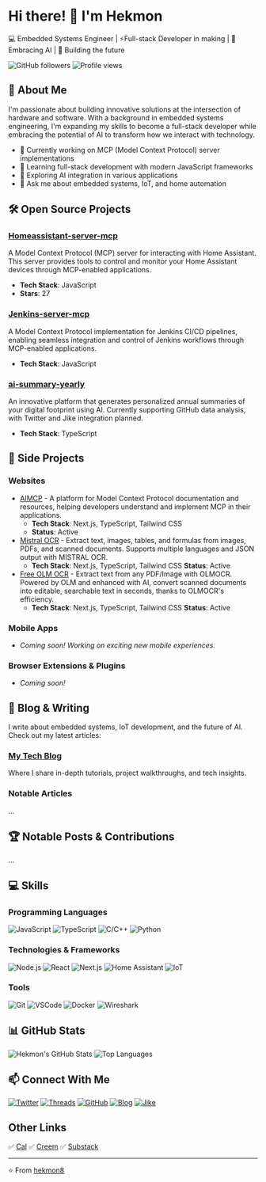 # Hi there! 👋 I'm Hekmon

💻 Embedded Systems Engineer | ⚡Full-stack Developer in making | 🤖 Embracing AI | 🚀 Building the future

![GitHub followers](https://img.shields.io/github/followers/hekmon8?style=social)
![Profile views](https://komarev.com/ghpvc/?username=hekmon8&color=brightgreen)

## 🚀 About Me

I'm passionate about building innovative solutions at the intersection of hardware and software. With a background in embedded systems engineering, I'm expanding my skills to become a full-stack developer while embracing the potential of AI to transform how we interact with technology.

- 🔭 Currently working on MCP (Model Context Protocol) server implementations
- 🌱 Learning full-stack development with modern JavaScript frameworks
- 🤖 Exploring AI integration in various applications
- 💬 Ask me about embedded systems, IoT, and home automation

## 🛠️ Open Source Projects

### [Homeassistant-server-mcp](https://github.com/hekmon8/Homeassistant-server-mcp)
A Model Context Protocol (MCP) server for interacting with Home Assistant. This server provides tools to control and monitor your Home Assistant devices through MCP-enabled applications.
- **Tech Stack**: JavaScript
- **Stars**: 27

### [Jenkins-server-mcp](https://github.com/hekmon8/Jenkins-server-mcp)
A Model Context Protocol implementation for Jenkins CI/CD pipelines, enabling seamless integration and control of Jenkins workflows through MCP-enabled applications.
- **Tech Stack**: JavaScript

### [ai-summary-yearly](https://github.com/hekmon8/ai-summary-yearly)
An innovative platform that generates personalized annual summaries of your digital footprint using AI. Currently supporting GitHub data analysis, with Twitter and Jike integration planned.
- **Tech Stack**: TypeScript

## 🎯 Side Projects

### Websites
- [AIMCP](https://www.aimcp.info/en) - A platform for Model Context Protocol documentation and resources, helping developers understand and implement MCP in their applications.
  - **Tech Stack**: Next.js, TypeScript, Tailwind CSS
  - **Status**: Active
- [Mistral OCR](https://www.mistralocr.app/) - Extract text, images, tables, and formulas from images, PDFs, and scanned documents. Supports multiple languages and JSON output with MISTRAL OCR.
  - **Tech Stack**: Next.js, TypeScript, Tailwind CSS
     **Status**: Active
- [Free OLM OCR](https://www.freeolmocr.com) - Extract text from any PDF/Image with OLMOCR. Powered by OLM and enhanced with AI, convert scanned documents into editable, searchable text in seconds, thanks to OLMOCR's efficiency.
  - **Tech Stack**: Next.js, TypeScript, Tailwind CSS
     **Status**: Active

### Mobile Apps
- *Coming soon! Working on exciting new mobile experiences.*

### Browser Extensions & Plugins
- *Coming soon!*

## 📝 Blog & Writing

I write about embedded systems, IoT development, and the future of AI. Check out my latest articles:

### [My Tech Blog](https://blog.hekmon.com)
Where I share in-depth tutorials, project walkthroughs, and tech insights.

### Notable Articles

...

## 🏆 Notable Posts & Contributions

...

## 💻 Skills

### Programming Languages
![JavaScript](https://img.shields.io/badge/-JavaScript-F7DF1E?style=flat-square&logo=javascript&logoColor=black)
![TypeScript](https://img.shields.io/badge/-TypeScript-3178C6?style=flat-square&logo=typescript&logoColor=white)
![C/C++](https://img.shields.io/badge/-C/C++-00599C?style=flat-square&logo=c%2B%2B&logoColor=white)
![Python](https://img.shields.io/badge/-Python-3776AB?style=flat-square&logo=python&logoColor=white)

### Technologies & Frameworks
![Node.js](https://img.shields.io/badge/-Node.js-339933?style=flat-square&logo=node.js&logoColor=white)
![React](https://img.shields.io/badge/-React-61DAFB?style=flat-square&logo=react&logoColor=black)
![Next.js](https://img.shields.io/badge/-Next.js-000000?style=flat-square&logo=next.js&logoColor=white)
![Home Assistant](https://img.shields.io/badge/-Home_Assistant-41BDF5?style=flat-square&logo=homeassistant&logoColor=white)
![IoT](https://img.shields.io/badge/-IoT-E44D26?style=flat-square)
### Tools
![Git](https://img.shields.io/badge/-Git-F05032?style=flat-square&logo=git&logoColor=white)
![VSCode](https://img.shields.io/badge/-VSCode-007ACC?style=flat-square&logo=visual-studio-code&logoColor=white)
![Docker](https://img.shields.io/badge/-Docker-2496ED?style=flat-square&logo=docker&logoColor=white)
![Wireshark](https://img.shields.io/badge/-Wireshark-1679A7?style=flat-square&logo=wireshark&logoColor=white)

## 📊 GitHub Stats

![Hekmon's GitHub Stats](https://github-readme-stats.vercel.app/api?username=hekmon8&show_icons=true&theme=radical)
![Top Languages](https://github-readme-stats.vercel.app/api/top-langs/?username=hekmon8&layout=compact&theme=radical)

## 📫 Connect With Me

[![Twitter](https://img.shields.io/badge/-Twitter-1DA1F2?style=for-the-badge&logo=twitter&logoColor=white)](https://twitter.com/hhkkmon)
[![Threads](https://img.shields.io/badge/-Threads-000000?style=for-the-badge&logo=threads&logoColor=white)](https://www.threads.net/@mrhkmon/)
[![GitHub](https://img.shields.io/badge/-GitHub-181717?style=for-the-badge&logo=github&logoColor=white)](https://github.com/hekmon8)
[![Blog](https://img.shields.io/badge/-Blog-FFA500?style=for-the-badge&logo=rss&logoColor=white)](https://blog.hekmon.com)
[![Jike](https://img.shields.io/badge/-Jike-FFD700?style=for-the-badge&logo=data:image/svg+xml;base64,PHN2ZyB4bWxucz0iaHR0cDovL3d3dy53My5vcmcvMjAwMC9zdmciIHZpZXdCb3g9IjAgMCAyNCAyNCI+PHBhdGggZD0iTTEyIDJDNi40NzcgMiAyIDYuNDc3IDIgMTJzNC40NzcgMTAgMTAgMTAgMTAtNC40NzcgMTAtMTBTMTcuNTIzIDIgMTIgMnptLjUgMTQuMjVoLTF2LTIuNWgxdjIuNXptMi41LTcuNWgtMnY2aC0ydi02aC0ybC0xLTIuNSA2LjUgMSAxLjUgMS41eiIvPjwvc3ZnPg==&logoColor=black)](https://okjk.co/nFLeZa)

## Other Links
✅ [Cal](https://cal.com/hekmon)
✅ [Creem](https://www.creem.io/bip/hekmon)
✅ [Substack](https://substack.com/@hekmon8)

---

⭐️ From [hekmon8](https://github.com/hekmon8)

